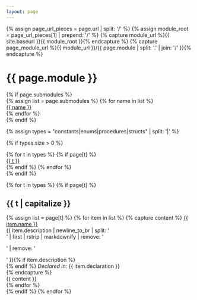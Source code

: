```yaml
---
layout: page
---
```


{% assign page_url_pieces = page.url | split: '/' %}
{% assign module_root = page_url_pieces[1] | prepend: '/' %}
{% capture module_url %}{{ site.baseurl }}{{ module_root }}{% endcapture %}
{% capture page_module_url %}{{ module_url }}/{{ page.module | split: '.' | join: '/' }}{% endcapture %}

<h1 class="ui dividing header">{{ page.module }}</h1>
{% if page.submodules %}
<div class="ui horizontal divided list">
  {% assign list = page.submodules %}
  {% for name in list %}
  <div class="item"><a class="header" href="{{ page_module_url }}/{{ name }}/#{{ module_root }}/">{{ name }}</a></div>
  {% endfor %}
</div>
{% endif %}

{% assign types = "constants|enums|procedures|structs" | split: '|'  %}

{% if types.size > 0 %}
<div class="ui horizontal divided list">
  {% for t in types %}
  {% if page[t] %}
  <div class="item"><a class="header" href="#{{ t }}">{{ t }}</a></div>
  {% endif %}
  {% endfor %}
</div>
{% endif %}

{% for t in types %}
{% if page[t] %}
<h2 id="{{ t }}" class="ui dividing header">{{ t | capitalize }}</h2>

<div class="ui divided link items">
  {% assign list = page[t] %}
  {% for item in list %}
    {% capture content %}
    <a class="medium header" href="{{ page_module_url }}/{{ item.name }}/#{{ module_root }}/">{{ item.name }}</a>
    <div class="description">
      {{ item.description | newline_to_br | split: '<br />' | first | rstrip | markdownify | remove: '<p>' | remove: '</p>' }}{% if item.description %}<br/>{% endif %}
      <span class="smaller text"><i>Declared in:</i> {{ item.declaration }}</span>
    </div>
    {% endcapture %}
  <div class="item">
    <div class="content">
    {{ content }}
    </div>
  </div>
  {% endfor %}
</div>
{% endif %}
{% endfor %}